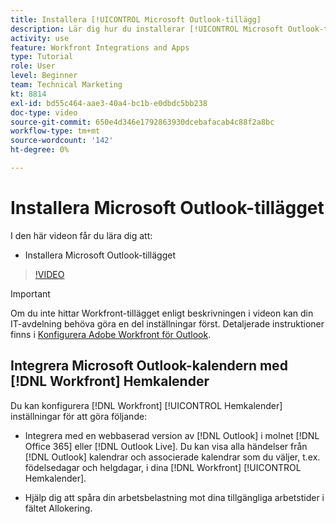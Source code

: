 ```yaml
---
title: Installera [!UICONTROL Microsoft Outlook-tillägg]
description: Lär dig hur du installerar [!UICONTROL Microsoft Outlook-tillägg]
activity: use
feature: Workfront Integrations and Apps
type: Tutorial
role: User
level: Beginner
team: Technical Marketing
kt: 8814
exl-id: bd55c464-aae3-40a4-bc1b-e0dbdc5bb238
doc-type: video
source-git-commit: 650e4d346e1792863930dcebafacab4c88f2a8bc
workflow-type: tm+mt
source-wordcount: '142'
ht-degree: 0%

---
```


# Installera Microsoft Outlook-tillägget

I den här videon får du lära dig att:

* Installera Microsoft Outlook-tillägget

>[!VIDEO](https://video.tv.adobe.com/v/335115/?quality=12&learn=on)

>[!IMPORTANT]
>
>Om du inte hittar Workfront-tillägget enligt beskrivningen i videon kan din IT-avdelning behöva göra en del inställningar först. Detaljerade instruktioner finns i [Konfigurera Adobe Workfront för Outlook](https://experienceleague.adobe.com/docs/workfront/using/adobe-workfront-integrations/workfront-for-outlook/set-up-workfront-for-outlook.html).

## Integrera Microsoft Outlook-kalendern med [!DNL Workfront] Hemkalender

Du kan konfigurera [!DNL Workfront] [!UICONTROL Hemkalender] inställningar för att göra följande:

* Integrera med en webbaserad version av [!DNL Outlook] i molnet [!DNL Office 365] eller [!DNL Outlook Live]. Du kan visa alla händelser från [!DNL Outlook] kalendrar och associerade kalendrar som du väljer, t.ex. födelsedagar och helgdagar, i dina [!DNL Workfront] [!UICONTROL Hemkalender].

* Hjälp dig att spåra din arbetsbelastning mot dina tillgängliga arbetstider i fältet Allokering.
